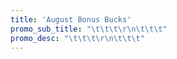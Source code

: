 ```yaml
---
title: 'August Bonus Bucks'
promo_sub_title: "\t\t\t\r\n\t\t\t"
promo_desc: "\t\t\t\r\n\t\t\t"
---
```


